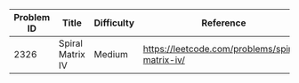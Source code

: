| Problem ID | Title | Difficulty | Reference
| --- | --- | --- | ---
| 2326 | Spiral Matrix IV | Medium | https://leetcode.com/problems/spiral-matrix-iv/
